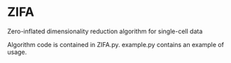 # ZIFA
Zero-inflated dimensionality reduction algorithm for single-cell data

Algorithm code is contained in ZIFA.py. example.py contains an example of usage. 
